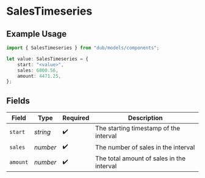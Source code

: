# SalesTimeseries

## Example Usage

```typescript
import { SalesTimeseries } from "dub/models/components";

let value: SalesTimeseries = {
    start: "<value>",
    sales: 6800.56,
    amount: 4471.25,
};
```

## Fields

| Field                                     | Type                                      | Required                                  | Description                               |
| ----------------------------------------- | ----------------------------------------- | ----------------------------------------- | ----------------------------------------- |
| `start`                                   | *string*                                  | :heavy_check_mark:                        | The starting timestamp of the interval    |
| `sales`                                   | *number*                                  | :heavy_check_mark:                        | The number of sales in the interval       |
| `amount`                                  | *number*                                  | :heavy_check_mark:                        | The total amount of sales in the interval |
